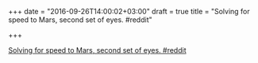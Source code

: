 +++
date = "2016-09-26T14:00:02+03:00"
draft = true
title = "Solving for speed to Mars, second set of eyes.  #reddit"

+++

<p><a href="https://t.co/Mmvsnk2nVH">Solving for speed to Mars, second set of eyes.  #reddit</a></p>
